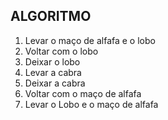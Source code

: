 ## ALGORITMO

1. Levar o maço de alfafa e o lobo
2. Voltar com o lobo
3. Deixar o lobo
4. Levar a cabra
5. Deixar a cabra
6. Voltar com o maço de alfafa
7. Levar o Lobo e o maço de alfafa

